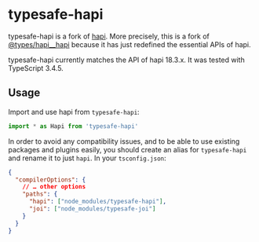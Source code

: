 # typesafe-hapi

typesafe-hapi is a fork of [hapi](https://github.com/hapijs/hapi). More precisely, this is a fork of [@types/hapi__hapi](https://www.npmjs.com/package/@types/hapi__hapi) because it has just redefined the essential APIs of hapi.

typesafe-hapi currently matches the API of hapi 18.3.x. It was tested with TypeScript 3.4.5.

## Usage

Import and use hapi from `typesafe-hapi`:

```typescript
import * as Hapi from 'typesafe-hapi'
```

In order to avoid any compatibility issues, and to be able to use existing packages and plugins easily, you should create an alias for `typesafe-hapi` and rename it to just `hapi`. In your `tsconfig.json`:

```json
{
  "compilerOptions": {
    // … other options
    "paths": {
      "hapi": ["node_modules/typesafe-hapi"],
      "joi": ["node_modules/typesafe-joi"]
    }
  }
}
```

